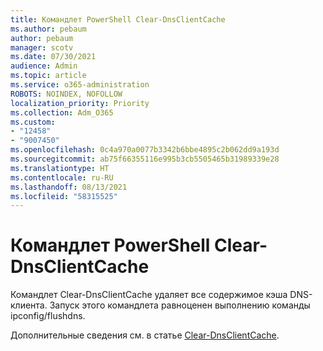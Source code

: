 ```yaml
---
title: Командлет PowerShell Clear-DnsClientCache
ms.author: pebaum
author: pebaum
manager: scotv
ms.date: 07/30/2021
audience: Admin
ms.topic: article
ms.service: o365-administration
ROBOTS: NOINDEX, NOFOLLOW
localization_priority: Priority
ms.collection: Adm_O365
ms.custom:
- "12458"
- "9007450"
ms.openlocfilehash: 0c4a970a0077b3342b6bbe4895c2b062dd9a193d
ms.sourcegitcommit: ab75f66355116e995b3cb5505465b31989339e28
ms.translationtype: HT
ms.contentlocale: ru-RU
ms.lasthandoff: 08/13/2021
ms.locfileid: "58315525"
---
```

# <a name="powershell-clear-dnsclientcache-cmdlet"></a>Командлет PowerShell Clear-DnsClientCache

Командлет Clear-DnsClientCache удаляет все содержимое кэша DNS-клиента. Запуск этого командлета равноценен выполнению команды ipconfig/flushdns.

Дополнительные сведения см. в статье [Clear-DnsClientCache](https://docs.microsoft.com/powershell/module/dnsclient/clear-dnsclientcache?view=windowsserver2019-ps).